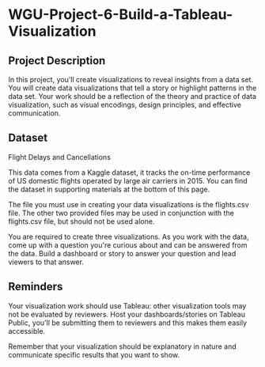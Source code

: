 # WGU-Project-6-Build-a-Tableau-Visualization

## Project Description

In this project, you'll create visualizations to reveal insights from a data set. You will create data visualizations that tell a story or highlight patterns in the data set. Your work should be a reflection of the theory and practice of data visualization, such as visual encodings, design principles, and effective communication.

## Dataset 

Flight Delays and Cancellations

This data comes from a Kaggle dataset, it tracks the on-time performance of US domestic flights operated by large air carriers in 2015. You can find the dataset in supporting materials at the bottom of this page.

The file you must use in creating your data visualizations is the flights.csv file. The other two provided files may be used in conjunction with the flights.csv file, but should not be used alone.

You are required to create three visualizations. As you work with the data, come up with a question you're curious about and can be answered from the data. Build a dashboard or story to answer your question and lead viewers to that answer.

## Reminders

Your visualization work should use Tableau: other visualization tools may not be evaluated by reviewers. Host your dashboards/stories on Tableau Public, you'll be submitting them to reviewers and this makes them easily accessible.

Remember that your visualization should be explanatory in nature and communicate specific results that you want to show.
